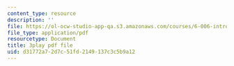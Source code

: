 ```yaml
---
content_type: resource
description: ''
file: https://ol-ocw-studio-app-qa.s3.amazonaws.com/courses/6-006-introduction-to-algorithms-fall-2011/d31772a72d7c51fd2149137c3c5b9a12_w6nuXg0BISo.pdf
file_type: application/pdf
resourcetype: Document
title: 3play pdf file
uid: d31772a7-2d7c-51fd-2149-137c3c5b9a12
---
```

